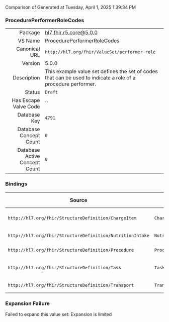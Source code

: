 Comparison of 
Generated at Tuesday, April 1, 2025 1:39:34 PM

### ProcedurePerformerRoleCodes

|      |     |
| ---: | --- |
| Package | hl7.fhir.r5.core@5.0.0 |
| VS Name | ProcedurePerformerRoleCodes |
| Canonical URL | `http://hl7.org/fhir/ValueSet/performer-role` |
| Version | 5.0.0 |
| Description | This example value set defines the set of codes that can be used to indicate a role of a procedure performer. |
| Status | `Draft` |
| Has Escape Valve Code | `` |
| Database Key | `4791` |
| Database Concept Count | `0` |
| Database Active Concept Count | `0` |
### Bindings

| Source | Element | Binding | Strength | Element Short |
| ------ | ------- | ------- | -------- | ------------- |
| `http://hl7.org/fhir/StructureDefinition/ChargeItem` | `ChargeItem.performer.function` | `http://hl7.org/fhir/ValueSet/performer-role` | `Example` | What type of performance was done |
| `http://hl7.org/fhir/StructureDefinition/NutritionIntake` | `NutritionIntake.performer.function` | `http://hl7.org/fhir/ValueSet/performer-role` | `Example` | Type of performer |
| `http://hl7.org/fhir/StructureDefinition/Procedure` | `Procedure.performer.function` | `http://hl7.org/fhir/ValueSet/performer-role` | `Example` | Type of performance |
| `http://hl7.org/fhir/StructureDefinition/Task` | `Task.requestedPerformer` | `http://hl7.org/fhir/ValueSet/performer-role` | `Preferred` | Who should perform Task |
| `http://hl7.org/fhir/StructureDefinition/Transport` | `Transport.performerType` | `http://hl7.org/fhir/ValueSet/performer-role` | `Preferred` | Requested performer |

### Expansion Failure

Failed to expand this value set: Expansion is limited
